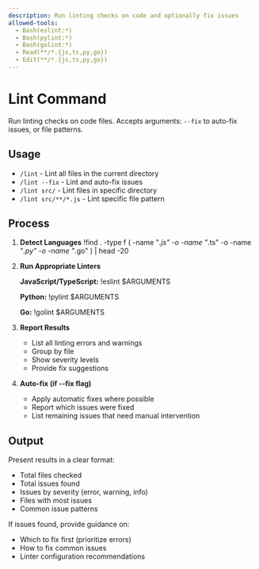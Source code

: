 ```yaml
---
description: Run linting checks on code and optionally fix issues
allowed-tools:
  - Bash(eslint:*)
  - Bash(pylint:*)
  - Bash(golint:*)
  - Read(**/*.{js,ts,py,go})
  - Edit(**/*.{js,ts,py,go})
---
```


# Lint Command

Run linting checks on code files. Accepts arguments: `--fix` to auto-fix issues, or file patterns.

## Usage

- `/lint` - Lint all files in the current directory
- `/lint --fix` - Lint and auto-fix issues
- `/lint src/` - Lint files in specific directory
- `/lint src/**/*.js` - Lint specific file pattern

## Process

1. **Detect Languages**
   !find . -type f \( -name "*.js" -o -name "*.ts" -o -name "*.py" -o -name "*.go" \) | head -20

2. **Run Appropriate Linters**

   **JavaScript/TypeScript:**
   !eslint $ARGUMENTS

   **Python:**
   !pylint $ARGUMENTS

   **Go:**
   !golint $ARGUMENTS

3. **Report Results**
   - List all linting errors and warnings
   - Group by file
   - Show severity levels
   - Provide fix suggestions

4. **Auto-fix (if --fix flag)**
   - Apply automatic fixes where possible
   - Report which issues were fixed
   - List remaining issues that need manual intervention

## Output

Present results in a clear format:
- Total files checked
- Total issues found
- Issues by severity (error, warning, info)
- Files with most issues
- Common issue patterns

If issues found, provide guidance on:
- Which to fix first (prioritize errors)
- How to fix common issues
- Linter configuration recommendations
